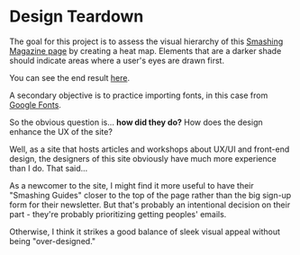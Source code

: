 # Design Teardown

The goal for this project is to assess the visual hierarchy of this [Smashing Magazine page](https://www.smashingmagazine.com/) by creating a heat map. Elements that are a darker shade should indicate areas where a user's eyes are drawn first.

You can see the end result [here](https://ubercj.github.io/design-teardown).

A secondary objective is to practice importing fonts, in this case from [Google Fonts](https://fonts.google.com/).

So the obvious question is... **how did they do?** How does the design enhance the UX of the site?

Well, as a site that hosts articles and workshops about UX/UI and front-end design, the designers of this site obviously have much more experience than I do. That said...

As a newcomer to the site, I might find it more useful to have their "Smashing Guides" closer to the top of the page rather than the big sign-up form for their newsletter. But that's probably an intentional decision on their part - they're probably prioritizing getting peoples' emails.

Otherwise, I think it strikes a good balance of sleek visual appeal without being "over-designed."
